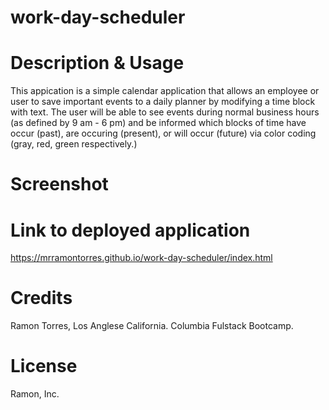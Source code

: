 # work-day-scheduler

# Description & Usage
This appication is a simple calendar application that allows an employee or user to save important events to a daily planner by modifying a time block with text. The user will be able to see events during normal business hours (as defined by 9 am - 6 pm) and be informed which blocks of time have occur (past), are occuring (present), or will occur (future) via color coding (gray, red, green respectively.)

# Screenshot


# Link to deployed application
https://mrramontorres.github.io/work-day-scheduler/index.html

# Credits
Ramon Torres, Los Anglese California. Columbia Fulstack Bootcamp.

# License
Ramon, Inc.
